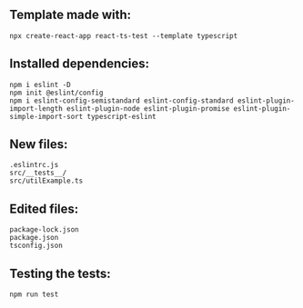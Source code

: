 ## Template made with:

  `npx create-react-app react-ts-test --template typescript`

## Installed dependencies:

```
npm i eslint -D
npm init @eslint/config
npm i eslint-config-semistandard eslint-config-standard eslint-plugin-import-length eslint-plugin-node eslint-plugin-promise eslint-plugin-simple-import-sort typescript-eslint
```

## New files:

```
.eslintrc.js
src/__tests__/
src/utilExample.ts
```

## Edited files:

```
package-lock.json
package.json
tsconfig.json
```

## Testing the tests:

  `npm run test`
